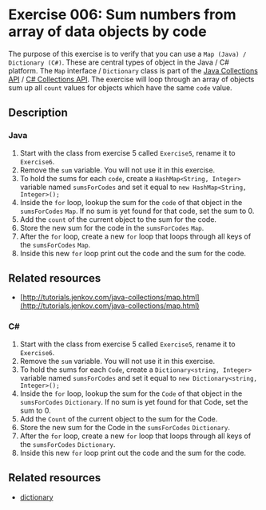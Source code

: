 # Exercise 006: Sum numbers from array of data objects by code

The purpose of this exercise is to verify that you can use a `Map (Java) / Dictionary (C#)`. These are central types of object in the Java / C&#35; platform. The `Map` interface / `Dictionary` class is part of the [Java Collections API](http://tutorials.jenkov.com/java-collections/index.html) / [C&#35; Collections API](https://docs.microsoft.com/en-us/dotnet/api/system.collections.generic.dictionary-2?view=netframework-4.8). The exercise will loop through an array of objects sum up all `count` values for objects which have the same `code` value.

## Description

### Java

1. Start with the class from exercise 5 called `Exercise5`, rename it to `Exercise6`.
1. Remove the `sum` variable. You will not use it in this exercise.
1. To hold the sums for each `code`, create a `HashMap<String, Integer>` variable named `sumsForCodes` and set it equal to `new HashMap<String, Integer>();`
1. Inside the `for` loop, lookup the sum for the `code` of that object in the `sumsForCodes` `Map`. If no sum is yet found for that code, set the sum to 0.
1. Add the `count` of the current object to the sum for the code.
1. Store the new sum for the code in the `sumsForCodes` `Map`.
1. After the `for` loop, create a new `for` loop that loops through all keys of the `sumsForCodes` `Map`.
1. Inside this new `for` loop print out the code and the sum for the code.

## Related resources

- [http://tutorials.jenkov.com/java-collections/map.html](http://tutorials.jenkov.com/java-collections/map.html)

### C&#35;

1. Start with the class from exercise 5 called `Exercise5`, rename it to `Exercise6`.
1. Remove the `sum` variable. You will not use it in this exercise.
1. To hold the sums for each `Code`, create a `Dictionary<string, Integer>` variable named `sumsForCodes` and set it equal to `new Dictionary<string, Integer>();`
1. Inside the `for` loop, lookup the sum for the `Code` of that object in the `sumsForCodes` `Dictionary`. If no sum is yet found for that Code, set the sum to 0.
1. Add the `Count` of the current object to the sum for the Code.
1. Store the new sum for the Code in the `sumsForCodes` `Dictionary`.
1. After the `for` loop, create a new `for` loop that loops through all keys of the `sumsForCodes` `Dictionary`.
1. Inside this new `for` loop print out the code and the sum for the code.

## Related resources

- [dictionary](https://docs.microsoft.com/en-us/dotnet/api/system.collections.generic.dictionary-2?view=netframework-4.8)